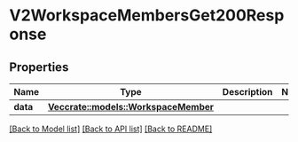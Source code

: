 # V2WorkspaceMembersGet200Response

## Properties

Name | Type | Description | Notes
------------ | ------------- | ------------- | -------------
**data** | [**Vec<crate::models::WorkspaceMember>**](workspace-member.md) |  | 

[[Back to Model list]](../README.md#documentation-for-models) [[Back to API list]](../README.md#documentation-for-api-endpoints) [[Back to README]](../README.md)


